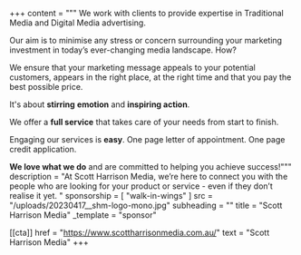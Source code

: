 +++
content = """
We work with clients to provide expertise in Traditional Media and Digital Media advertising.

Our aim is to minimise any stress or concern surrounding your marketing investment in today’s ever-changing media landscape. How?

We ensure that your marketing message appeals to your potential customers, appears in the right place, at the right time and that you pay the best possible price.

It's about **stirring** **emotion** and **inspiring action**.

We offer a **full service** that takes care of your needs from start to finish.

Engaging our services is **easy**. One page letter of appointment. One page credit application.

**We love what we do** and are committed to helping you achieve success!"""
description = "At Scott Harrison Media, we’re here to connect you with the people who are looking for your product or service - even if they don’t realise it yet. "
sponsorship = [ "walk-in-wings" ]
src = "/uploads/20230417__shm-logo-mono.jpg"
subheading = ""
title = "Scott Harrison Media"
_template = "sponsor"

[[cta]]
href = "https://www.scottharrisonmedia.com.au/"
text = "Scott Harrison Media"
+++

